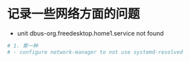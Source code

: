 # 记录一些网络方面的问题

- unit dbus-org.freedesktop.home1.service not found
```sh
# 1. 第一种
# - configure network-manager to not use systemd-resolved 
```
